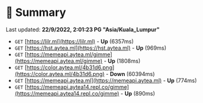 # 📖 Summary
Last updated: **22/9/2022, 2:01:23 PG "Asia/Kuala_Lumpur"**

- `GET` [https://lilr.ml](https://lilr.ml) - **Up** (6357ms)
- `GET` [https://hst.aytea.ml](https://hst.aytea.ml) - **Up** (969ms)
- `GET` [https://memeapi.aytea.ml/gimme](https://memeapi.aytea.ml/gimme) - **Up** (1808ms)
- `GET` [https://color.aytea.ml/4b31d6.png](https://color.aytea.ml/4b31d6.png) - **Down** (60394ms)
- `GET` [https://memeapi.aytea.ml](https://memeapi.aytea.ml) - **Up** (774ms)
- `GET` [https://memeapi.aytea14.repl.co/gimme](https://memeapi.aytea14.repl.co/gimme) - **Up** (890ms)
